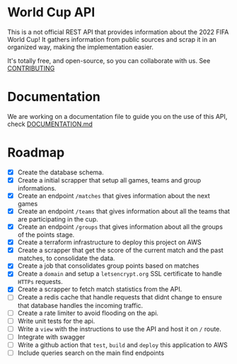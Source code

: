 # World Cup API

This is a not official REST API that provides information about the 2022 FIFA World Cup! It gathers information from public sources and scrap it in an organized way, making the implementation easier.

It's totally free, and open-source, so you can collaborate with us. See [CONTRIBUTING](CONTRIBUTING.md)

# Documentation

We are working on a documentation file to guide you on the use of this API, check [DOCUMENTATION.md](./DOCUMENTATION.md)

# Roadmap

- [x] Create the database schema.
- [x] Create a initial scrapper that setup all games, teams and group informations.
- [x] Create an endpoint `/matches` that gives information about the next games
- [x] Create an endpoint `/teams` that gives information about all the teams that are participating in the cup.
- [x] Create an endpoint `/groups` that gives information about all the groups of the points stage.
- [x] Create a terraform infrastructure to deploy this project on AWS
- [x] Create a scrapper that get the score of the current match and the past matches, to consolidate the data.
- [x] Create a job that consolidates group points based on matches
- [x] Create a `domain` and setup a `letsencrypt.org` SSL certificate to handle `HTTPs` requests.
- [x] Create a scrapper to fetch match statistics from the API.
- [ ] Create a redis cache that handle requests that didnt change to ensure that database handles the incoming traffic.
- [ ] Create a rate limiter to avoid flooding on the api.
- [ ] Write unit tests for the api.
- [ ] Write a `view` with the instructions to use the API and host it on `/` route.
- [ ] Integrate with swagger
- [ ] Write a github action that `test`, `build` and `deploy` this application to AWS
- [ ] Include queries search on the main find endpoints
